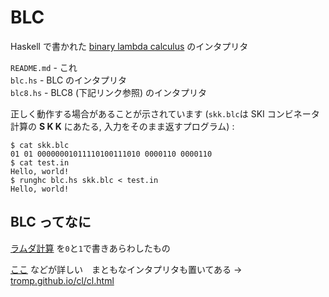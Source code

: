 # BLC
Haskell で書かれた [binary lambda calculus](https://esolangs.org/wiki/Binary_lambda_calculus) のインタプリタ

`README.md` - これ  
`blc.hs` - BLC のインタプリタ  
`blc8.hs` - BLC8 (下記リンク参照) のインタプリタ

正しく動作する場合があることが示されています (`skk.blc`は SKI コンビネータ計算の **S K K** にあたる, 入力をそのまま返すプログラム) :
```console
$ cat skk.blc
01 01 00000001011110100111010 0000110 0000110
$ cat test.in
Hello, world!
$ runghc blc.hs skk.blc < test.in
Hello, world!
```

## BLC ってなに
[ラムダ計算](https://ja.wikipedia.org/wiki/%E3%83%A9%E3%83%A0%E3%83%80%E8%A8%88%E7%AE%97) を`0`と`1`で書きあらわしたもの

[ここ](https://tromp.github.io/cl/Binary_lambda_calculus.html) などが詳しい　まともなインタプリタも置いてある → [tromp.github.io/cl/cl.html](https://tromp.github.io/cl/cl.html)

